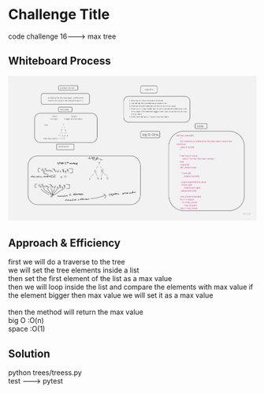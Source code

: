 # Challenge Title
code challenge 16---> max tree <br>

## Whiteboard Process
![Alt text](<code 16.jpg>)

## Approach & Efficiency
first we will do a traverse to the tree<br>
we will set the tree elements inside a list<br>
then set the first element of the list as a max value<br>
then we will loop inside the list and compare the elements with max value if the element bigger then max value we will set it as a max value<br>
<br>
then the method will return the max value<br>
big O :O(n)<br>
space :O(1)<br>
## Solution
 python trees/treess.py<br>
 test ---> pytest<br>